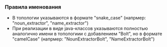 ### Правила именования
- В топологии указываются в формате "snake_case" (напрмер: "noun_extractor", "name_extractor")
- При реализации в виде java-классов указываются полностью аналогично имени в топологиии с добавлением "Bolt", но в формате "camelCase" (напрмер: "NounExtractorBolt", "NameExtractorBolt")
